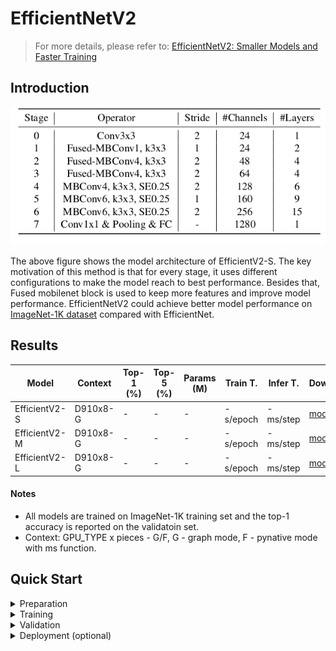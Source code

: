 # EfficientNetV2
> For more details, please refer to: [EfficientNetV2: Smaller Models and Faster Training](https://arxiv.org/abs/2104.00298)

## Introduction

<div align=center>

![](efficientnetv2.png)
</div>

The above figure shows the model architecture of EfficientV2-S. The key motivation of this method is that for every stage, it uses different configurations to make the model reach to best performance. Besides that, Fused mobilenet block is used to keep more features and improve model performance. EfficientNetV2 could achieve better model performance on [ImageNet-1K dataset](https://www.image-net.org/download.php) compared with EfficientNet.

## Results

<div align=center>

| Model           | Context   |  Top-1 (%)  | Top-5 (%)  |  Params (M)    | Train T. | Infer T. |  Download | Config | Log |
|-----------------|-----------|-------|-------|------------|-------|--------|---|--------|--------------|
| EfficientV2-S | D910x8-G | -     | -     | -       | -s/epoch | -ms/step | [model]() | [cfg]() | [log]() |
| EfficientV2-M | D910x8-G | -     | -     | -       | -s/epoch | -ms/step | [model]() | [cfg]() | [log]() |
| EfficientV2-L | D910x8-G | -     | -     | -       | -s/epoch | -ms/step | [model]() | [cfg]() | [log]() |
</div>

#### Notes

- All models are trained on ImageNet-1K training set and the top-1 accuracy is reported on the validatoin set.
- Context: GPU_TYPE x pieces - G/F, G - graph mode, F - pynative mode with ms function.  

## Quick Start
<details>
<summary>Preparation</summary>

#### Installation
Please refer to the [installation instruction](https://github.com/mindspore-ecosystem/mindcv#installation) in MindCV.

#### Dataset Preparation
Please download the [ImageNet-1K](https://www.image-net.org/download.php) dataset for model training and validation.
</details>

<details>
<summary>Training</summary>

- **Hyper-parameters.** The hyper-parameter configurations for producing the reported results are stored in the yaml files in `mindcv/configs/efficientnetv2` folder. For example, to train with one of these configurations, you can run:

  ```shell
  # train EfficientNetV2-S on 8 GPUs
  mpirun -n 8 python train.py --config path/to/efficientnetv2/yaml/file --data_dir /path/to/imagenet
  ```

  Note that the number of GPUs/Ascends and batch size will influence the training results. To reproduce the training result at most, it is recommended to use the **same number of GPUs/Ascends** with the same batch size.

Detailed adjustable parameters and their default value can be seen in [config.py](../../config.py).
</details>

<details>
<summary>Validation</summary>

- To validate the model, you can use `validate.py`. Here is an example for EfficientNetV2-S to verify the accuracy of your
  training.

  ```shell
  python validate.py --config path/to/efficientnetv2/yaml/file --data_dir /path/to/imagenet --ckpt_path /path/to/efficientnetv2/file.ckpt
  ```
</details>

<details>
<summary>Deployment (optional)</summary>

Please refer to the deployment tutorial in MindCV.
</details>


